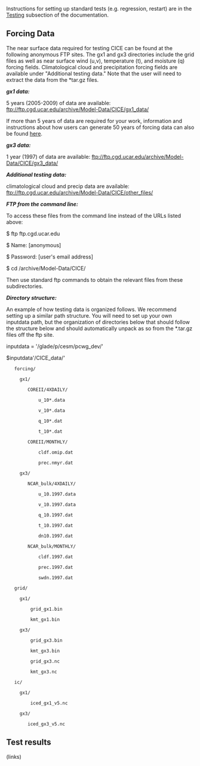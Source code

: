Instructions for setting up standard tests (e.g. regression, restart) are in the 
[Testing](https://cice-consortium.github.io/CICE/cice_7_testing.html) subsection of the documentation.

## Forcing Data

The near surface data required for testing CICE can be found at the following anonymous FTP sites. The gx1 and gx3 directories include the grid files as well as near surface wind (u,v), temperature (t), and moisture (q) forcing fields. Climatological cloud and precipitation forcing fields are available under "Additional testing data." Note that the user will need to extract the data from the *tar.gz files.

_**gx1 data:**_

5 years (2005-2009) of data are available: ftp://ftp.cgd.ucar.edu/archive/Model-Data/CICE/gx1_data/

If more than 5 years of data are required for your work, information and instructions about how users can generate 50 years of forcing data can also be found [here](ftp://ftp.cgd.ucar.edu/archive/Model-Data/CICE/gx1_50yr_generation/gx1scrip.tar.gz). 

_**gx3 data:**_

1 year (1997) of data are available: ftp://ftp.cgd.ucar.edu/archive/Model-Data/CICE/gx3_data/

_**Additional testing data:**_ 

climatological cloud and precip data are available: ftp://ftp.cgd.ucar.edu/archive/Model-Data/CICE/other_files/

_**FTP from the command line:**_

To access these files from the command line instead of the URLs listed above:

$ ftp ftp.cgd.ucar.edu

$ Name: [anonymous]

$ Password: [user's email address]

$ cd /archive/Model-Data/CICE/

Then use standard ftp commands to obtain the relevant files from these subdirectories.

_**Directory structure:**_

An example of how testing data is organized follows. We recommend setting up a similar path structure. You will need to set up your own inputdata path, but the organization of directories below that should follow the structure below and should automatically unpack as so from the *.tar.gz files off the ftp site.

inputdata = '/glade/p/cesm/pcwg_dev/'

   $inputdata'/CICE_data/'

       forcing/

         gx1/

            COREII/4XDAILY/

                u_10*.data

                v_10*.data

                q_10*.dat

                t_10*.dat

            COREII/MONTHLY/

                cldf.omip.dat

                prec.nmyr.dat

         gx3/

            NCAR_bulk/4XDAILY/

                u_10.1997.data

                v_10.1997.data

                q_10.1997.dat

                t_10.1997.dat

                dn10.1997.dat

            NCAR_bulk/MONTHLY/

                cldf.1997.dat

                prec.1997.dat

                swdn.1997.dat

       grid/

         gx1/

             grid_gx1.bin

             kmt_gx1.bin

         gx3/

             grid_gx3.bin

             kmt_gx3.bin

             grid_gx3.nc

             kmt_gx3.nc

       ic/

         gx1/
   
             iced_gx1_v5.nc

         gx3/

            iced_gx3_v5.nc


## Test results
(links)